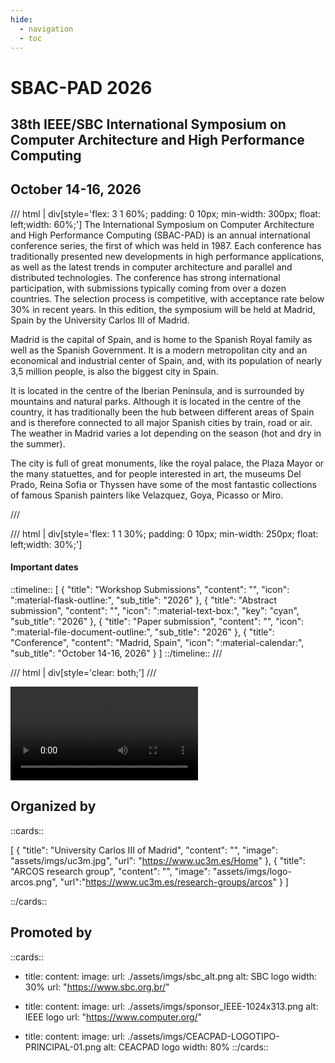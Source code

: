 ```yaml
---
hide:
  - navigation
  - toc
---
```


# SBAC-PAD 2026

<h2> 38th IEEE/SBC International Symposium on Computer Architecture and High Performance Computing </h2>

<h2> October 14-16, 2026 </h2>

/// html | div[style='flex: 3 1 60%; padding: 0 10px; min-width: 300px; float: left;width: 60%;']
The International Symposium on Computer Architecture and High Performance Computing (SBAC-PAD) is an annual international conference series, the first of which was held in 1987. Each conference has traditionally presented new developments in high performance applications, as well as the latest trends in computer architecture and parallel and distributed technologies. The conference has strong international participation, with submissions typically coming from over a dozen countries. The selection process is competitive, with acceptance rate below 30% in recent years. In this edition, the symposium will be held at Madrid, Spain by the University Carlos III of Madrid.

Madrid is the capital of Spain, and is home to the Spanish Royal family as well as the Spanish Government. It is a modern metropolitan city and an economical and industrial center of Spain, and, with its population of nearly 3,5 million people, is also the biggest city in Spain.


It is located in the centre of the Iberian Peninsula, and is surrounded by mountains and natural parks. Although it is located in the centre of the country, it has traditionally been the hub between different areas of Spain and is therefore connected to all major Spanish cities by train, road or air. The weather in Madrid varies a lot depending on the season (hot and dry in the summer).

The city is full of great monuments, like the royal palace, the Plaza Mayor or the many statuettes, and for people interested in art, the museums Del Prado, Reina Sofia or Thyssen have some of the most fantastic collections of famous Spanish painters like Velazquez, Goya, Picasso or Miro.

///


/// html | div[style='flex: 1 1 30%; padding: 0 10px; min-width: 250px; float: left;width: 30%;']
#### Important dates
::timeline::
[
    {
        "title": "Workshop Submissions",
        "content": "",
        "icon": ":material-flask-outline:",
        "sub_title": "2026"
    },
    {
        "title": "Abstract submission",
        "content": "",
        "icon": ":material-text-box:",
        "key": "cyan",
        "sub_title": "2026"
    },
    {
        "title": "Paper submission",
        "content": "",
        "icon": ":material-file-document-outline:",
        "sub_title": "2026"
    },
    {
        "title": "Conference",
        "content": "Madrid, Spain",
        "icon": ":material-calendar:",
        "sub_title": "October 14-16, 2026"
    }
]
::/timeline::
///

/// html | div[style='clear: both;']
///



<video controls>
<source src="assets/videos/Madrid.mp4" type="video/mp4">
</video>

## Organized by

::cards::

[
  {
    "title": "University Carlos III of Madrid",
    "content": "",
    "image": "assets/imgs/uc3m.jpg",
    "url": "https://www.uc3m.es/Home"
  },
  {
    "title": "ARCOS research group",
    "content": "",
    "image": "assets/imgs/logo-arcos.png",
    "url":"https://www.uc3m.es/research-groups/arcos"
  }
]

::/cards::

## Promoted by

::cards:: 

- title: 
  content: 
  image:
    url: ./assets/imgs/sbc_alt.png
    alt: SBC logo
    width: 30%
  url: "https://www.sbc.org.br/"


- title: 
  content: 
  image:
    url: ./assets/imgs/sponsor_IEEE-1024x313.png
    alt: IEEE logo
  url: "https://www.computer.org/"

- title: 
  content: 
  image:
    url: ./assets/imgs/CEACPAD-LOGOTIPO-PRINCIPAL-01.png
    alt: CEACPAD logo
    width: 80%
::/cards::

